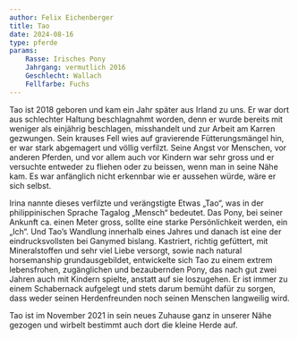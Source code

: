 ```yaml
---
author: Felix Eichenberger
title: Tao
date: 2024-08-16
type: pferde
params:
    Rasse: Irisches Pony
    Jahrgang: vermutlich 2016
    Geschlecht: Wallach
    Fellfarbe: Fuchs
---
```



Tao ist 2018 geboren und kam ein Jahr später aus Irland zu uns. Er war dort aus schlechter Haltung beschlagnahmt worden, denn er wurde bereits mit weniger als einjährig beschlagen, misshandelt und zur Arbeit am Karren gezwungen. Sein krauses Fell wies auf gravierende Fütterungsmängel hin, er war stark abgemagert und völlig verfilzt. Seine Angst vor Menschen, vor anderen Pferden, und vor allem auch vor Kindern war sehr gross und er versuchte entweder zu fliehen oder zu beissen, wenn man in seine Nähe kam. Es war anfänglich nicht erkennbar wie er aussehen würde, wäre er sich selbst.

Irina nannte dieses verfilzte und verängstigte Etwas „Tao“, was in der philippinischen Sprache Tagalog „Mensch“ bedeutet. Das Pony, bei seiner Ankunft ca. einen Meter gross, sollte eine starke Persönlichkeit werden, ein „Ich“. Und Tao’s Wandlung innerhalb eines Jahres und danach ist eine der eindrucksvollsten bei Ganymed bislang. Kastriert, richtig gefüttert, mit Mineralstoffen und sehr viel Liebe versorgt, sowie nach natural horsemanship grundausgebildet, entwickelte sich Tao zu einem extrem lebensfrohen, zugänglichen und bezaubernden Pony, das nach gut zwei Jahren auch mit Kindern spielte, anstatt auf sie loszugehen. Er ist immer zu einem Schabernack aufgelegt und stets darum bemüht dafür zu sorgen, dass weder seinen Herdenfreunden noch seinen Menschen langweilig wird.

Tao ist im November 2021 in sein neues Zuhause ganz in unserer Nähe gezogen und wirbelt bestimmt auch dort die kleine Herde auf.